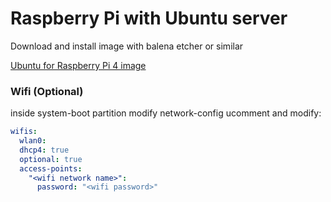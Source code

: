 # Raspberry Pi with Ubuntu server

Download and install image with balena etcher or similar

[Ubuntu for Raspberry Pi 4 image](https://ubuntu.com/download/raspberry-pi/thank-you?version=20.04&architecture=arm64+raspi)

### Wifi (Optional)
inside system-boot partition modify network-config ucomment and modify:
```yaml
wifis:
  wlan0:
  dhcp4: true
  optional: true
  access-points:
    "<wifi network name>":
      password: "<wifi password>"
```